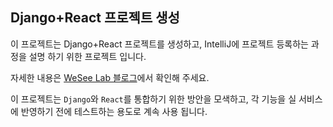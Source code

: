 Django+React 프로젝트 생성
---

이 프로젝트는 Django+React 프로젝트를 생성하고, IntelliJ에 프로젝트 등록하는 과정을 설명 하기 위한 프로젝트 입니다.

자세한 내용은 [WeSee Lab 블로그](https://litlhope.github.io/develop/create-django-react-project/)에서 확인해 주세요.

이 프로젝트는 `Django`와 `React`를 통합하기 위한 방안을 모색하고,
각 기능을 실 서비스에 반영하기 전에 테스트하는 용도로 계속 사용 됩니다.
